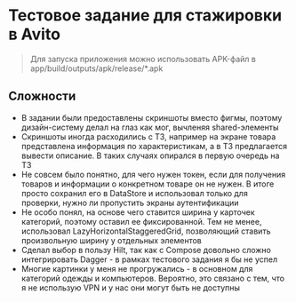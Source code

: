 # Тестовое задание для стажировки в Avito

> Для запуска приложения можно использовать APK-файл в app/build/outputs/apk/release/*.apk

## Сложности
* В задании были предоставлены скриншоты вместо фигмы, поэтому дизайн-систему делал на глаз как мог, вычленяя shared-элементы
* Скриншоты иногда расходились с ТЗ, например на экране товара представлена информация по характеристикам, а в ТЗ предлагается вывести описание. В таких случаях опирался в первую очередь на ТЗ
* Не совсем было понятно, для чего нужен токен, если для получения товаров и информации о конкретном товаре он не нужен. В итоге просто сохранил его в DataStore и использовал только для проверки, нужно ли пропустить экраны аутентификации
* Не особо понял, на основе чего ставится ширина у карточек категорий, поэтому оставил ее фиксированной. Тем не менее, использовал LazyHorizontalStaggeredGrid, позволяющий ставить произвольную ширину у отдельных элементов
* Сделал выбор в пользу Hilt, так как с Compose довольно сложно интегрировать Dagger - в рамках тестового задания я бы не успел
* Многие картинки у меня не прогружались - в основном для категорий одежды и компьютеров. Вероятно, это связано с тем, что я не использую VPN и у нас они могут быть не доступны
